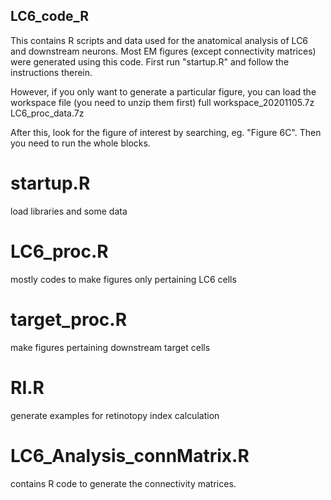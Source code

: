 ## LC6_code_R

This contains R scripts and data used for the anatomical analysis of LC6 and downstream neurons. Most EM figures (except connectivity matrices) were generated using this code.  First run "startup.R" and follow the instructions therein.

However, if you only want to generate a particular figure, you can load the workspace file (you need to unzip them first)
full workspace_20201105.7z
LC6_proc_data.7z

After this, look for the figure of interest by searching, eg.  "Figure 6C". Then you need to run the whole blocks.

# startup.R
load libraries and some data

# LC6_proc.R
mostly codes to make figures only pertaining LC6 cells

# target_proc.R
make figures pertaining downstream target cells

# RI.R
generate examples for retinotopy index calculation

# LC6_Analysis_connMatrix.R  
contains R code to generate the connectivity matrices.

